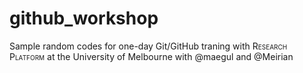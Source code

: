 # github_workshop
Sample random codes for one-day Git/GitHub traning with <span style="font-variant:small-caps;">Research Platform</span> at the University of Melbourne with @maegul and @Meirian
